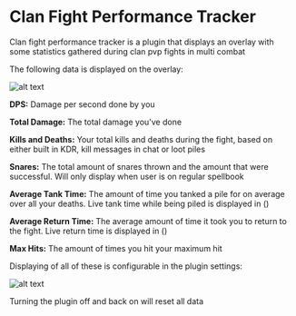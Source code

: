 # Clan Fight Performance Tracker
Clan fight performance tracker is a plugin that displays an overlay with some statistics gathered during clan pvp fights in multi combat

The following data is displayed on the overlay:

![alt text](https://i.imgur.com/KFZJgFt.png)

**DPS:** Damage per second done by you

**Total Damage:** The total damage you've done

**Kills and Deaths:** Your total kills and deaths during the fight, based on either built in KDR, kill messages in chat or loot piles

**Snares:** The total amount of snares thrown and the amount that were successful. Will only display when user is on regular spellbook

**Average Tank Time:** The amount of time you tanked a pile for on average over all your deaths. Live tank time while being piled is displayed in ()

**Average Return Time:** The average amount of time it took you to return to the fight. Live return time is displayed in ()

**Max Hits:** The amount of times you hit your maximum hit



Displaying of all of these is configurable in the plugin settings:

![alt text](https://i.imgur.com/12AvB3K.png)

Turning the plugin off and back on will reset all data